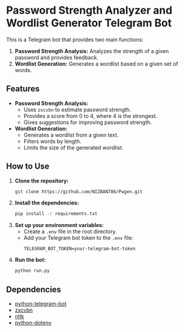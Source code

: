 # Password Strength Analyzer and Wordlist Generator Telegram Bot

This is a Telegram bot that provides two main functions:
1.  **Password Strength Analysis:** Analyzes the strength of a given password and provides feedback.
2.  **Wordlist Generation:** Generates a wordlist based on a given set of words.

## Features

*   **Password Strength Analysis:**
    *   Uses `zxcvbn` to estimate password strength.
    *   Provides a score from 0 to 4, where 4 is the strongest.
    *   Gives suggestions for improving password strength.
*   **Wordlist Generation:**
    *   Generates a wordlist from a given text.
    *   Filters words by length.
    *   Limits the size of the generated wordlist.

## How to Use

1.  **Clone the repository:**
    ```bash
    git clone https://github.com/NIZBAN786/Pwgen.git
    ```
2.  **Install the dependencies:**
    ```bash
    pip install -r requirements.txt
    ```
3.  **Set up your environment variables:**
    *   Create a `.env` file in the root directory.
    *   Add your Telegram bot token to the `.env` file:
        ```
        TELEGRAM_BOT_TOKEN=your-telegram-bot-token
        ```
4.  **Run the bot:**
    ```bash
    python run.py
    ```

## Dependencies

*   [python-telegram-bot](https://python-telegram-bot.org/)
*   [zxcvbn](https://pypi.org/project/zxcvbn/)
*   [nltk](https://www.nltk.org/)
*   [python-dotenv](https://pypi.org/project/python-dotenv/)
